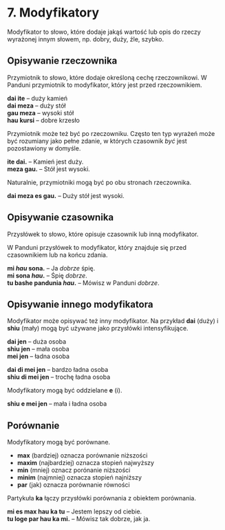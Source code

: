 
# 7. Modyfikatory

Modyfikator to słowo, które dodaje jakąś wartość lub opis do rzeczy wyrażonej innym słowem, np. dobry, duży, źle, szybko.

## Opisywanie rzeczownika

Przymiotnik to słowo, które dodaje określoną cechę rzeczownikowi.
W Panduni przymiotnik to modyfikator, który jest przed rzeczownikiem.

**dai ite**
– duży kamień  
**dai meza**
– duży stół  
**gau meza**
– wysoki stół  
**hau kursi**
– dobre krzesło

Przymiotnik może też być po rzeczowniku.
Często ten typ wyrażeń może być rozumiany jako pełne zdanie, w których czasownik _być_ jest pozostawiony w domyśle.

**ite dai.**
– Kamień jest duży.  
**meza gau.**
– Stół jest wysoki.

Naturalnie, przymiotniki mogą być po obu stronach rzeczownika.

**dai meza es gau.**
– Duży stół jest wysoki.


## Opisywanie czasownika

Przysłówek to słowo, które opisuje czasownik lub inną modyfikator.

W Panduni przysłówek to modyfikator, który znajduje się przed czasownikiem lub na końcu zdania.

**mi _hau_ sona.**
– Ja _dobrze_ śpię.  
**mi sona _hau_.**
– Śpię _dobrze_.  
**tu bashe pandunia _hau_.**
– Mówisz w Panduni _dobrze_.


## Opisywanie innego modyfikatora

Modyfikator może opisywać też inny modyfikator.
Na przykład
**dai**
(duży) i
**shiu**
(mały) mogą być używane jako przysłówki intensyfikujące.

**dai jen**
– duża osoba  
**shiu jen**
– mała osoba  
**mei jen**
– ładna osoba

**dai di mei jen**
– bardzo ładna osoba  
**shiu di mei jen**
– trochę ładna osoba

Modyfikatory mogą być oddzielane **e** (i).

**shiu e mei jen**
– mała i ładna osoba


## Porównanie

Modyfikatory mogą być porównane.

- **max**
  (bardziej) oznacza porównanie niższości
- **maxim**
  (najbardziej) oznacza stopień najwyższy
- **min**
  (mniej) oznacz porónanie niższości
- **minim**
  (najmniej) oznacza stopień najniższy
- **par**
  (jak) oznacza porównanie równości

Partykuła **ka** łączy przysłówki porównania z obiektem porównania.

**mi es max hau ka tu**
– Jestem lepszy od ciebie.  
**tu loge par hau ka mi.**
– Mówisz tak dobrze, jak ja.

